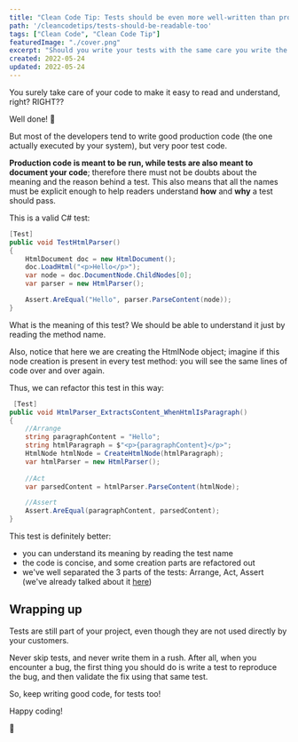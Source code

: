 ```yaml
---
title: "Clean Code Tip: Tests should be even more well-written than production code"
path: '/cleancodetips/tests-should-be-readable-too'
tags: ["Clean Code", "Clean Code Tip"]
featuredImage: "./cover.png"
excerpt: "Should you write your tests with the same care you write the production code? Of course you should! But what does it mean?"
created: 2022-05-24
updated: 2022-05-24
---
```


You surely take care of your code to make it easy to read and understand, right? RIGHT??

Well done! 👏

But most of the developers tend to write good production code (the one actually executed by your system), but very poor test code.

**Production code is meant to be run, while tests are also meant to document your code**; therefore there must not be doubts about the meaning and the reason behind a test.
This also means that all the names must be explicit enough to help readers understand **how** and **why** a test should pass.

This is a valid C# test:

```cs
[Test]
public void TestHtmlParser()
{
    HtmlDocument doc = new HtmlDocument();
    doc.LoadHtml("<p>Hello</p>");
    var node = doc.DocumentNode.ChildNodes[0];
    var parser = new HtmlParser();

    Assert.AreEqual("Hello", parser.ParseContent(node));
}
```

What is the meaning of this test? We should be able to understand it just by reading the method name.

Also, notice that here we are creating the HtmlNode object; imagine if this node creation is present in every test method: you will see the same lines of code over and over again. 

Thus, we can refactor this test in this way:

```cs
 [Test]
public void HtmlParser_ExtractsContent_WhenHtmlIsParagraph()
{
    //Arrange
    string paragraphContent = "Hello";
    string htmlParagraph = $"<p>{paragraphContent}</p>";
    HtmlNode htmlNode = CreateHtmlNode(htmlParagraph);
    var htmlParser = new HtmlParser();
    
    //Act
    var parsedContent = htmlParser.ParseContent(htmlNode);

    //Assert
    Assert.AreEqual(paragraphContent, parsedContent);
}
```

This test is definitely better:

* you can understand its meaning by reading the test name
* the code is concise, and some creation parts are refactored out
* we've well separated the 3 parts of the tests: Arrange, Act, Assert (we've already talked about it [here](https://www.code4it.dev/cleancodetips/aaa-pattern-for-tests/ "AAA pattern for tests: why is it important?"))

## Wrapping up

Tests are still part of your project, even though they are not used directly by your customers.

Never skip tests, and never write them in a rush. After all, when you encounter a bug, the first thing you should do is write a test to reproduce the bug, and then validate the fix using that same test. 

So, keep writing good code, for tests too!

Happy coding!

🐧
